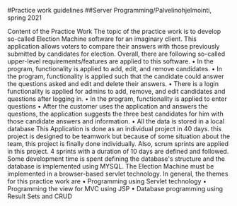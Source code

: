 #Practice work guidelines
##Server Programming/Palvelinohjelmointi, spring 2021

Content of the Practice Work
The topic of the practice work is to develop so-called Election Machine software for an imaginary client. This application allows voters to compare their answers with those previously submitted by candidates for election. Overall, there are following so-called upper-level requirements/features are applied to this software. 
•	In the program, functionality is applied to add, edit, and remove candidates.
•	In the program, functionality is applied such that the candidate could answer the questions asked and edit and delete their answers. 
•	There is a login functionality is applied for admins to add, remove, and edit candidates and questions after logging in. 
•	In the program, functionality is applied to enter questions 
•	After the customer uses the application and answers the questions, the application suggests the three best candidates for him with those candidate answers and information.
•	All the data is stored in a local database
This Application is done as an individual project in 40 days. this project is designed to be teamwork but because of some situation about the team, this project is finally done individually. Also, scrum sprints are applied in this project. 4 sprints with a duration of 10 days are defined and followed.
Some development time is spent defining the database's structure and the database is implemented using MYSQL. 
The Election Machine must be implemented in a browser-based servlet technology. In general, the themes for this practice work are
•	Programming using Servlet technology
•	Programming the view for MVC using JSP
•	Database programming using Result Sets and CRUD



